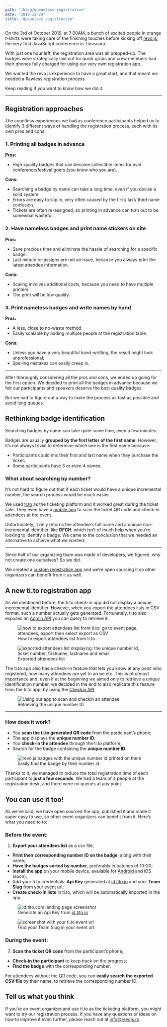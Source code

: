```yaml
---
path: "/blog/queueless-registration"
date: "2019-12-24"
title: "Queueless registration"
---
```


On the 3rd of October 2019, at 7:00AM, a bunch of excited people in orange t-shirts were taking care of the finishing touches before kicking off [revo.js](https://revojs.ro/2019), the very first JavaScript conference in Timisoara.

With just one hour left, the registration area was all prepped-up. The badges were strategically laid out for quick grabs and crew members had their phones fully charged for using our very own registration app.

We wanted the revo.js experience to have a great start, and that meant we needed a flawless registration process.

Keep reading if you want to know how we did it.

---

## Registration approaches

The countless experiences we had as conference participants helped us to identify 3 different ways of handling the registration process, each with its own pros and cons.

### 1. Printing all badges in advance

**Pros:**

- High-quality badges that can become collectible items for avid conference/festival goers (you know who you are).

**Cons:**

- Searching a badge by name can take a long time, even if you devise a solid system.
- Errors are easy to slip in, very often caused by the first/ last/ third name confusion.
- Tickets are often re-assigned, so printing in advance can turn out to be somewhat wasteful.

### 2. Have nameless badges and print name stickers on site

**Pros:**

- Save precious time and eliminate the hassle of searching for a specific badge.
- Last minute re-assigns are not an issue, because you always print the latest attendee information.

**Cons:**

- Scaling involves additional costs, because you need to have multiple printers.
- The print will be low quality.

### 3. Print nameless badges and write names by hand

**Pros:**

- A less, close to no-waste method.
- Easily scalable by adding multiple people at the registration table.

**Cons:**

- Unless you have a very beautiful hand-writting, the result might look unprofessional;
- Spelling mistakes can easily creep in.

---

After thoroughly considering all the pros and cons, we ended up going for the first option. We decided to print all the badges in advance because we felt our participants and speakers deserve the best quality badges.

But we had to figure out a way to make the process as fast as possible and avoid long queues.

## Rethinking badge identification

Searching badges by name can take quite some time, even a few minutes.

Badges are usually **grouped by the first letter of the first name**. However, it’s not always trivial to determine which one is the first name because:

- Participants could mix their first and last name when they purchase the ticket;
- Some participants have 3 or even 4 names.

### What about searching by number?

It’s not hard to figure out that if each ticket would have a unique incremental number, the search process would be much easier.

We used [ti.to](https://ti.to/) as the ticketing platform and it worked great during the ticket sale. They even have a [mobile app](https://ti.to/docs/checkins#use-the-ios-or-android-app) to scan the ticket QR code and check-in attendees at the event.

Unfortunately, it only returns the attendee’s full name and a unique non-incremental identifier, like **DFGH**, which isn’t of much help when you’re looking to identify a badge. We came to the conclusion that we needed an alternative to achieve what we wanted.

---

Since half of our organizing team was made of developers, we figured: why not create one ourselves? So we did.

We created a [custom registration app](https://github.com/tim-js/tito-registration) and we’re open sourcing it so other organizers can benefit from it as well.

## A new ti.to registration app

As we mentioned before, the ti.to check-in app did not display a unique, incremental identifier. However, when you export the attendees lists in CSV format, such a number actually gets generated. Fortunately, ti.to also exposes an [Admin API](https://ti.to/docs/api/admin/#tickets-get-a-ticket) you can query to retrieve it.

<figure>
  <img src="export-attendees-list.png" alt="how to export attendees list from ti.to: go to event page, attendees, export then select export as CSV"/>
  <figcaption>How to export attendees list from ti.to</figcaption>
</figure>

<figure>
  <img src="exported-attendees-list.png" alt="exported attendees list displaying: the unique number id, ticket number, firstname, lastname and email"/>
  <figcaption>Exported attendees list</figcaption>
</figure>

The ti.to app also has a check-in feature that lets you know at any point who registered, how many attendees are yet to arrive etc. This is of utmost importance and, even if at the beginning we aimed only to retrieve a unique identification number, we decided in the end to also replicate this feature from the ti.to app, by using the [Checkin API](https://ti.to/docs/api/checkin#check-ins-create-a-check-in).

<figure>
  <img src="participant-checkin.png" alt="Using our app to scan and checkin an attendee"/>
  <figcaption>Retrieving the unique number ID</figcaption>
</figure>

---

### How does it work?

- You **scan the ti.to generated QR code** from the participant’s phone;
- The app displays the **unique number ID**;
- You **check-in the attendee** through the ti.to platform;
- Search for the badge containing the **unique number ID**.

<figure>
  <img src="badges.png" alt="revo.js badges with the unique number id printed on them"/>
  <figcaption>Easily find the badge by their number id</figcaption>
</figure>

Thanks to it, we managed to reduce the total registration time of each participant to **just a few seconds**.
We had a team of 4 people at the registration desk, and there were no queues at any point.

## You can use it too!

As we’ve said, we have open sourced the app, published it and made it super easy to use, so other event organizers can benefit from it. Here’s what you need to to:

### Before the event:

1. **Export your attendees list** as a csv file; <screenshot>

- **Print their corresponding number ID on the badge**, along with their name; <img Simi>
- **Have the badges sorted by number**, preferably in batches of 10-20;
- **Install the app** on your mobile device, available for [Android](https://play.google.com/store/apps/details?id=com.revojs.registration) and iOS (soon);
- Add your ti.to credentials: **Api Key** generated at [id.tito.io](https://id.tito.io/api-access-tokens) and your **Team Slug** from your event url;
- **Create check-in lists** in ti.to, which will be automatically imported in the app.

<figure>
  <img src="api-key.png" alt="id.tito.com landing page screenshot"/>
  <figcaption>Generate an Api Key from <a href="https://id.tito.io" target="_blank" rel="noopener noreferrer">id.tito.io</a></figcaption>
</figure>

<figure>
  <img src="team-slug.png" alt="screenshot with your ti.to event url"/>
  <figcaption>Find your Team Slug in your event url</figcaption>
</figure>

### During the event:

7. **Scan the ticket QR code** from the participant’s phone;

- **Check-in the participant** to keep track on the progress;
- **Find the badge** with the corresponding number.

For attendees without the QR code, you can **easily search the exported CSV file** by their name, to retrieve the corresponding number ID.

## Tell us what you think

If you’re an event organizer and use ti.to as the ticketing platform, you might want to try our registration process. If you have any questions or ideas on how to improve it even further, please reach out at info@revojs.ro.
